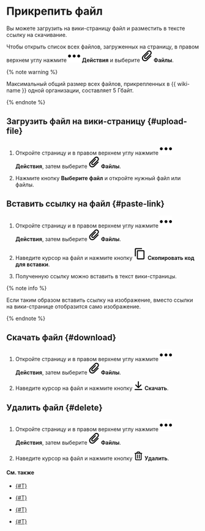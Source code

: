 # Прикрепить файл

Вы можете загрузить на вики-страницу файл и разместить в тексте ссылку на скачивание.

Чтобы открыть список всех файлов, загруженных на страницу, в правом верхнем углу нажмите ![](../_assets/wiki/svg/actions-icon.svg) **Действия** и выберите ![](../_assets/wiki/svg/attachments.svg) **Файлы**.


{% note warning %}

Максимальный общий размер всех файлов, прикрепленных в {{ wiki-name }} одной организации, составляет 5 Гбайт.  

{% endnote %}


## Загрузить файл на вики-страницу {#upload-file}

1. Откройте страницу и в правом верхнем углу нажмите ![](../_assets/wiki/svg/actions-icon.svg) **Действия**, затем выберите ![](../_assets/wiki/svg/attachments.svg) **Файлы**.

1. Нажмите кнопку **Выберите файл** и откройте нужный файл или файлы.

## Вставить ссылку на файл {#paste-link}

1. Откройте страницу и в правом верхнем углу нажмите ![](../_assets/wiki/svg/actions-icon.svg) **Действия**, затем выберите ![](../_assets/wiki/svg/attachments.svg) **Файлы**.

1. Наведите курсор на файл и нажмите кнопку ![](../_assets/wiki/svg/copy-link.svg) **Скопировать код для вставки**.

1. Полученную ссылку можно вставить в текст вики-страницы.

{% note info %}

Если таким образом вставить ссылку на изображение, вместо ссылки на вики-странице отобразится само изображение. 

{% endnote %}
 
## Скачать файл {#download}

1. Откройте страницу и в правом верхнем углу нажмите ![](../_assets/wiki/svg/actions-icon.svg) **Действия**, затем выберите ![](../_assets/wiki/svg/attachments.svg) **Файлы**.

1. Наведите курсор на файл и нажмите кнопку ![](../_assets/wiki/svg/download.svg) **Скачать**.

## Удалить файл {#delete}

1. Откройте страницу и в правом верхнем углу нажмите ![](../_assets/wiki/svg/actions-icon.svg) **Действия**, затем выберите ![](../_assets/wiki/svg/attachments.svg) **Файлы**.

1. Наведите курсор на файл и нажмите кнопку ![](../_assets/wiki/svg/del-file.svg) **Удалить**.

#### См. также

- [{#T}](add-image.md)

- [{#T}](add-grid.md)

- [{#T}](actions/iframe.md)

- [{#T}](add-video.md)
